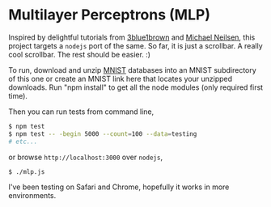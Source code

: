 # Multilayer Perceptrons (MLP)

Inspired by delightful tutorials from [3blue1brown][1] and
[Michael Neilsen][2], this project targets a `nodejs` port
of the same.  So far, it is just a scrollbar.  A really cool
scrollbar.  The rest should be easier.  :)

To run, download and unzip [MNIST][3] databases into an MNIST
subdirectory of this one or create an MNIST link here that
locates your unzipped downloads.  Run "npm install" to get
all the node modules (only required first time).

Then you can run tests from command line,
```bash
$ npm test
$ npm test -- -begin 5000 --count=100 --data=testing
# etc...
```
or browse `http://localhost:3000` over `nodejs`,
```bash
$ ./mlp.js
```
I've been testing on Safari and Chrome, hopefully it works
in more environments.

[//]: # (References)

[1]: https://www.youtube.com/watch?v=aircAruvnKk
[2]: http://neuralnetworksanddeeplearning.com/chap1.html
[3]: http://yann.lecun.com/exdb/mnist/
